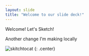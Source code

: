 ```yaml
---
layout: slide
title: "Welcome to our slide deck!"
---
```


Welcome! Let's Sketch!

Another change I'm making locally

![skitchtocat](https://octodex.github.com/images/skitchtocat.png)
{: .center}

